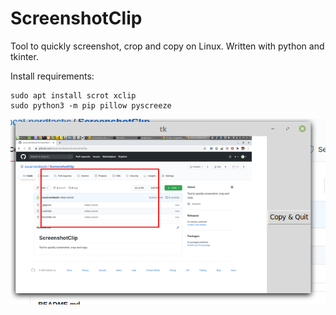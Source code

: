 # ScreenshotClip
Tool to quickly screenshot, crop and copy on Linux. Written with python and tkinter. 

Install requirements: 

    sudo apt install scrot xclip
    sudo python3 -m pip pillow pyscreeze

![Screenshot](sscdemo.png)
